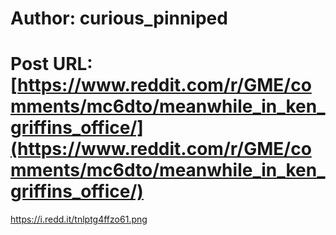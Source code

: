 # Author: curious_pinniped
# Post URL: [https://www.reddit.com/r/GME/comments/mc6dto/meanwhile_in_ken_griffins_office/](https://www.reddit.com/r/GME/comments/mc6dto/meanwhile_in_ken_griffins_office/)


https://i.redd.it/tnlptg4ffzo61.png